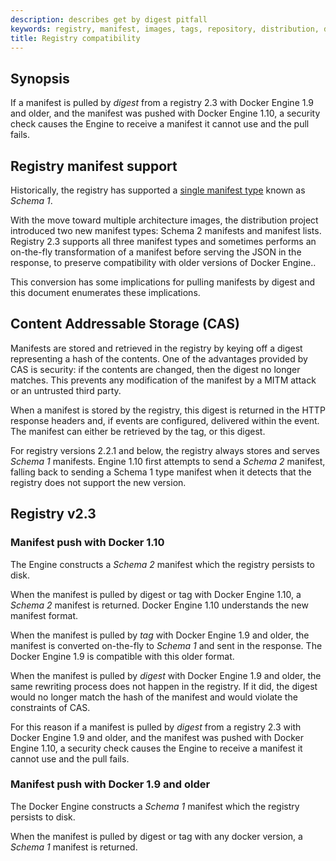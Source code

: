 ```yaml
---
description: describes get by digest pitfall
keywords: registry, manifest, images, tags, repository, distribution, digest
title: Registry compatibility
---
```


## Synopsis
If a manifest is pulled by _digest_ from a registry 2.3 with Docker Engine 1.9
and older, and the manifest was pushed with Docker Engine 1.10, a security check
causes the Engine to receive a manifest it cannot use and the pull fails.

## Registry manifest support

Historically, the registry has supported a [single manifest type](./spec/manifest-v2-1.md)
known as _Schema 1_.

With the move toward multiple architecture images, the distribution project
introduced two new manifest types: Schema 2 manifests and manifest lists. Registry
2.3 supports all three manifest types and sometimes performs an on-the-fly
transformation of a manifest before serving the JSON in the response, to
preserve compatibility with older versions of Docker Engine..

This conversion has some implications for pulling manifests by digest and this
document enumerates these implications.


## Content Addressable Storage (CAS)

Manifests are stored and retrieved in the registry by keying off a digest
representing a hash of the contents. One of the advantages provided by CAS is
security: if the contents are changed, then the digest no longer matches.
This prevents any modification of the manifest by a MITM attack or an untrusted
third party.

When a manifest is stored by the registry, this digest is returned in the HTTP
response headers and, if events are configured, delivered within the event. The
manifest can either be retrieved by the tag, or this digest.

For registry versions 2.2.1 and below, the registry always stores and
serves _Schema 1_ manifests. Engine 1.10 first
attempts to send a _Schema 2_ manifest, falling back to sending a
Schema 1 type manifest when it detects that the registry does not
support the new version.


## Registry v2.3

### Manifest push with Docker 1.10

The Engine constructs a _Schema 2_ manifest which the
registry persists to disk.

When the manifest is pulled by digest or tag with Docker Engine 1.10, a
_Schema 2_ manifest is returned. Docker Engine 1.10
understands the new manifest format.

When the manifest is pulled by *tag* with Docker Engine 1.9 and older, the
manifest is converted on-the-fly to _Schema 1_ and sent in the
response. The Docker Engine 1.9 is compatible with this older format.

When the manifest is pulled by _digest_ with Docker Engine 1.9 and older, the
same rewriting process does not happen in the registry. If it did,
the digest would no longer match the hash of the manifest and would violate the
constraints of CAS.

For this reason if a manifest is pulled by _digest_ from a registry 2.3 with Docker
Engine 1.9 and older, and the manifest was pushed with Docker Engine 1.10, a
security check causes the Engine to receive a manifest it cannot use and the
pull fails.

### Manifest push with Docker 1.9 and older

The Docker Engine constructs a _Schema 1_ manifest which the
registry persists to disk.

When the manifest is pulled by digest or tag with any docker version, a
_Schema 1_ manifest is returned.

